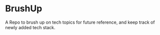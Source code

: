 # BrushUp
A Repo to brush up on tech topics for future reference, and keep track of newly added tech stack.

